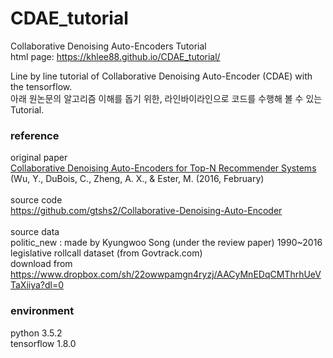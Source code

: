 # CDAE_tutorial
Collaborative Denoising Auto-Encoders Tutorial <br>
html page: https://khlee88.github.io/CDAE_tutorial/

Line by line tutorial of Collaborative Denoising Auto-Encoder (CDAE) with the tensorflow. <br>
아래 원논문의 알고리즘 이해를 돕기 위한, 라인바이라인으로 코드를 수행해 볼 수 있는 Tutorial.

### reference
original paper <br>
[Collaborative Denoising Auto-Encoders for Top-N Recommender Systems](http://alicezheng.org/papers/wsdm16-cdae.pdf)
(Wu, Y., DuBois, C., Zheng, A. X., & Ester, M. (2016, February)
<br><br>
source code <br>
https://github.com/gtshs2/Collaborative-Denoising-Auto-Encoder
<br><br>
source data <br>
politic_new : made by Kyungwoo Song (under the review paper)
1990~2016 legislative rollcall dataset (from Govtrack.com) <br>
download from https://www.dropbox.com/sh/22owwpamgn4ryzj/AACyMnEDqCMThrhUeVTaXiiya?dl=0

### environment
python 3.5.2 <br>
tensorflow 1.8.0
